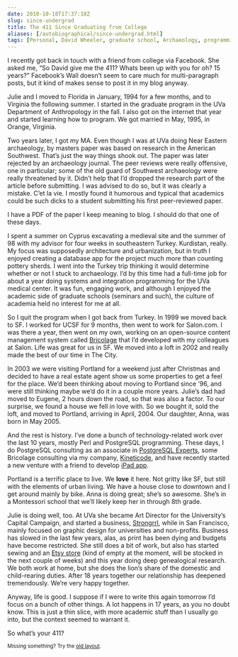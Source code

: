 ```yaml
--- 
date: 2010-10-18T17:37:18Z
slug: since-undergrad
title: The 411 Since Graduating from College
aliases: [/autobiographical/since-undergrad.html]
tags: [Personal, David Wheeler, graduate school, Archaeology, programming, history, Life]
---
```


<p>I recently got back in touch with a friend from college via Facebook. She asked me, “So David give me the 411?  Whats been up with you for oh? 15 years?” Facebook’s Wall doesn’t seem to care much for multi-paragraph posts, but it kind of makes sense to post it in my blog anyway.</p>

<p>Julie and I moved to Florida in January, 1994 for a few months, and to Virginia the following summer. I started in the graduate program in the UVa Department of Anthropology in the fall. I also got on the internet that year and started learning how to program. We got married in May, 1995, in Orange, Virginia.</p>

<p>Two years later, I got my MA. Even though I was at UVa doing Near Eastern archaeology, by masters paper was based on research in the American Southwest. That’s just the way things shook out. The paper was later rejected by an archaeology journal. The peer reviews were really offensive, one in particular; some of the old guard of Southwest archaeology were really threatened by it. Didn’t help that I’d dropped the research part of the article before submitting. I was advised to do so, but it was clearly a mistake. C’et la vie. I mostly found it humorous and typical that academics could be such dicks to a student submitting his first peer-reviewed paper.</p>

<p>I have a PDF of the paper I keep meaning to blog. I should do that one of these days.</p>

<p>I spent a summer on Cyprus excavating a medieval site and the summer of 98 with my advisor for four weeks in southeastern Turkey. Kurdistan, really. My focus was supposedly architecture and urbanization, but in truth I enjoyed creating a database app for the project much more than counting pottery sherds. I went into the Turkey trip thinking it would determine whether or not I stuck to archaeology. I’d by this time had a full-time job for about a year doing systems and integration programming for the UVa medical center. It was fun, engaging work, and although I enjoyed the academic side of graduate schools (seminars and such), the culture of academia held no interest for me at all.</p>

<p>So I quit the program when I got back from Turkey. In 1999 we moved back to SF. I worked for UCSF for 9 months, then went to work for Salon.com. I was there a year, then went on my own, working on an open-source content management system called <a href="http://bricolagecms.org/">Bricolage</a> that I’d developed with my colleagues at Salon. Life was great for us in SF. We moved into a loft in 2002 and really made the best of our time in The City.</p>

<p>In 2003 we were visiting Portland for a weekend just after Christmas and decided to have a real estate agent show us some properties to get a feel for the place. We’d been thinking about moving to Portland since ’96, and were still thinking maybe we’d do it in a couple more years. Julie’s dad had moved to Eugene, 2 hours down the road, so that was also a factor. To our surprise, we found a house we fell in love with. So we bought it, sold the loft, and moved to Portland, arriving in April, 2004. Our daughter, Anna, was born in May 2005.</p>

<p>And the rest is history. I’ve done a bunch of technology-related work over the last 10 years, mostly Perl and PostgreSQL programming. These days, I do PostgreSQL consulting as an associate in <a href="http://www.pgexperts.com/">PostgreSQL Experts</a>, some Bricolage consulting via my company, <a href="http://www.kineticode.com/">Kineticode</a>, and have recently started a new venture with a friend to develop <a href="http://designsceneapp.com/">iPad app</a>.</p>

<p>Portland is a terrific place to live. We <strong>love</strong> it here. Not gritty like SF, but still with the elements of urban living. We have a house close to downtown and I get around mainly by bike. Anna is doing great; she’s so awesome. She’s in a Montessori school that we’ll likely keep her in through 8th grade.</p>

<p>Julie is doing well, too. At UVa she became Art Director for the University’s Capital Campaign, and started a business, <a href="http://strongrrl.com/">Strongrrl</a>, while in San Francisco, mainly focused on graphic design for universities and non-profits. Business has slowed in the last few years, alas, as print has been dying and budgets have become restricted. She still does a bit of work, but also has started sewing and an <a href="http://strongrrl.etsy.com/">Etsy store</a> (kind of empty at the moment, will be stocked in the next couple of weeks) and this year doing deep genealogical research. We both work at home, but she does the lion’s share of the domestic and child-rearing duties. After 18 years together our relationship has deepened tremendously. We’re very happy together.</p>

<p>Anyway, life is good. I suppose if I were to write this again tomorrow I’d focus on a bunch of other things. A lot happens in 17 years, as you no doubt know. This is just a thin slice, with more academic stuff than I usually go into, but the context seemed to warrant it.</p>

<p>So what’s your 411?</p>

<p class="past"><small>Missing something? Try the <a rel="nofollow" href="http://past.justatheory.com/autobiographical/since-undergrad.html">old layout</a>.</small></p>


